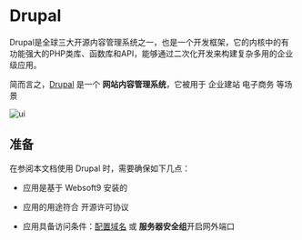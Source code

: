# Drupal

Drupal是全球三大开源内容管理系统之一，也是一个开发框架，它的内核中的有功能强大的PHP类库、函数库和API，能够通过二次化开发来构建复杂多用的企业级应用。

简而言之，[Drupal](https://www.drupal.org/) 是一个 **网站内容管理系统**，它被用于 企业建站 电子商务  等场景


![ui](https://libs.websoft9.com/Websoft9/DocsPicture/zh/drupal/drupal-gui-websoft9.png)


## 准备

在参阅本文档使用 Drupal 时，需要确保如下几点：

- 应用是基于 Websoft9 安装的

- 应用的用途符合 [](https://opensource.org/licenses/GPL-2.0) 开源许可协议

- 应用具备访问条件：[配置域名](./guide/appsetdomain) 或 **服务器安全组**开启网外端口